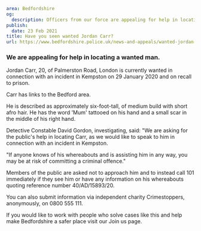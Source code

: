 ```yaml
area: Bedfordshire
og:
  description: Officers from our force are appealing for help in locating a wanted man.
publish:
  date: 23 Feb 2021
title: Have you seen wanted Jordan Carr?
url: https://www.bedfordshire.police.uk/news-and-appeals/wanted-jordan-carr
```

### We are appealing for help in locating a wanted man.

Jordan Carr, 20, of Palmerston Road, London is currently wanted in connection with an incident in Kempston on 29 January 2020 and on recall to prison.

Carr has links to the Bedford area.

He is described as approximately six-foot-tall, of medium build with short afro hair. He has the word 'Mum' tattooed on his hand and a small scar in the middle of his right hand.

Detective Constable David Gordon, investigating, said: "We are asking for the public's help in locating Carr, as we would like to speak to him in connection with an incident in Kempston.

"If anyone knows of his whereabouts and is assisting him in any way, you may be at risk of committing a criminal offence."

Members of the public are asked not to approach him and to instead call 101 immediately if they see him or have any information on his whereabouts quoting reference number 40/AD/15893/20.

You can also submit information via independent charity Crimestoppers, anonymously, on 0800 555 111.

If you would like to work with people who solve cases like this and help make Bedfordshire a safer place visit our Join us page.
